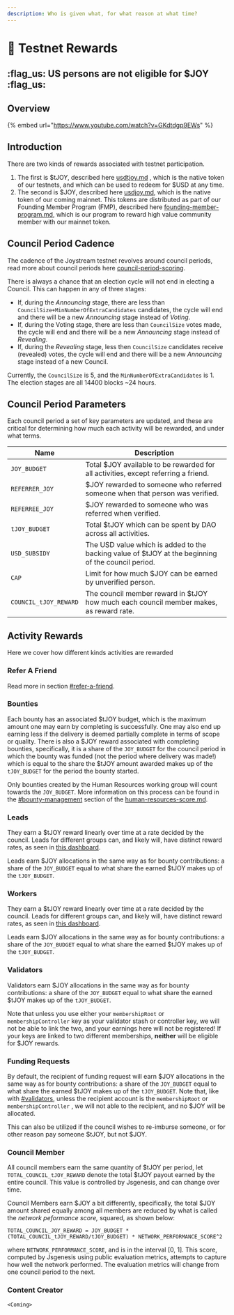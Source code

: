 ```yaml
---
description: Who is given what, for what reason at what time?
---
```


# 🤑 Testnet Rewards

## :flag\_us: US persons are not eligible for $JOY :flag\_us:

## Overview

{% embed url="https://www.youtube.com/watch?v=GKdtdgp9EWs" %}

## Introduction

There are two kinds of rewards associated with testnet participation.

1. The first is $tJOY, described here [usdtjoy.md](usdtjoy.md "mention") , which is the native token of our testnets, and which can be used to redeem for $USD at any time.
2. The second is $JOY, described here [usdjoy.md](../usdjoy.md "mention"), which is the native token of our coming mainnet. This tokens are distributed as part of our Founding Member Program (FMP), described here [founding-member-program.md](founding-member-program.md "mention"), which is our program to reward high value community member with our mainnet token.

## Council Period Cadence

The cadence of the Joystream testnet revolves around council periods, read more about council periods here [council-period-scoring](council-period-scoring/ "mention").&#x20;

There is always a chance that an election cycle will not end in electing a Council. This can happen in any of three stages:

* If, during the _Announcing_ stage,  there are less than `CouncilSize+MinNumberOfExtraCandidates` candidates, the cycle will end and there will be a new _Announcing_ stage instead of _Voting_.
* If, during the Voting stage, there are less than `CouncilSize` votes made, the cycle will end and there will be a new _Announcing_ stage instead of _Revealing_.
* If, during the _Revealing_ stage, less then `CouncilSize` candidates receive (revealed) votes, the cycle will end and there will be a new _Announcing_ stage instead of a new Council.&#x20;

Currently, the `CouncilSize` is 5, and the `MinNumberOfExtraCandidates` is 1. The election stages are all 14400 blocks \~24 hours.

## Council Period Parameters

Each council period a set of key parameters are updated, and these are critical for determining how much each activity will be rewarded, and under what terms.

| Name                  | Description                                                                                        |
| --------------------- | -------------------------------------------------------------------------------------------------- |
| `JOY_BUDGET`          | Total $JOY available to be rewarded for all activities, except referring a friend.                 |
| `REFERRER_JOY`        | $JOY rewarded to someone who referred someone when that person was verified.                       |
| `REFERREE_JOY`        | $JOY rewarded to someone who was referred when verified.                                           |
| `tJOY_BUDGET`         | Total $tJOY which can be spent by DAO across all activities.                                       |
| `USD_SUBSIDY`         | The USD value which is added to the backing value of $tJOY at the beginning of the council period. |
| `CAP`                 | Limit for how much $JOY can be earned by unverified person.                                        |
| `COUNCIL_tJOY_REWARD` | The council member reward in $tJOY how much each council member makes, as reward rate.             |

## Activity Rewards

Here we cover how different kinds activities are rewarded

### Refer A Friend

Read more in section [#refer-a-friend](founding-member-program.md#refer-a-friend "mention").

### Bounties

Each bounty has an associated $tJOY budget, which is the maximum amount one may earn by completing is successfully. One may also end up earning less if the delivery is deemed partially complete in terms of scope or quality. There is also a $JOY reward associated with completing bounties, specifically, it is a share of the `JOY_BUDGET` for the council period in which the bounty was funded (not the period where delivery was made!) which is equal to the share the $tJOY amount awarded makes up of the `tJOY_BUDGET` for the period the bounty started.

Only bounties created by the Human Resources working group will count towards the `JOY_BUDGET`. More information on this process can be found in the [#bounty-management](council-period-scoring/human-resources-score.md#bounty-management "mention") section of the [human-resources-score.md](council-period-scoring/human-resources-score.md "mention").

### Leads

They earn a $tJOY reward linearly over time at a rate decided by the council. Leads for different groups can, and likely will, have distinct reward rates, as seen in [this dashboard](http://joystream.org/dashboard).

Leads earn $JOY allocations in the same way as for bounty contributions: a share of the `JOY_BUDGET` equal to what share the earned $tJOY makes up of the `tJOY_BUDGET`.

### Workers

They earn a $tJOY reward linearly over time at a rate decided by the council. Leads for different groups can, and likely will, have distinct reward rates, as seen in [this dashboard](http://joystream.org/dashboard).

Leads earn $JOY allocations in the same way as for bounty contributions: a share of the `JOY_BUDGET` equal to what share the earned $tJOY makes up of the `tJOY_BUDGET`.

### Validators

Validators earn $JOY allocations in the same way as for bounty contributions: a share of the `JOY_BUDGET` equal to what share the earned $tJOY makes up of the `tJOY_BUDGET`.

Note that unless you use either your `membershipRoot` or `membershipController` key as your validator stash or controller key, we will not be able to link the two, and your earnings here will not be registered! If your keys are linked to two different memberships, **neither** will be eligible for $JOY rewards.

### Funding Requests

By default, the recipient of funding request will earn $JOY allocations in the same way as for bounty contributions: a share of the `JOY_BUDGET` equal to what share the earned $tJOY makes up of the `tJOY_BUDGET`. Note that, like with [#validators](testnet-rewards.md#validators "mention"), unless the recipient account is the `membershipRoot` or `membershipController` , we will not able to the recipient, and no $JOY will be allocated.

This can also be utilized if the council wishes to re-imburse someone, or for other reason pay someone $tJOY, but not $JOY.

### Council Member

All council members earn the same quantity of $tJOY per period, let `TOTAL_COUNCIL_tJOY_REWARD` denote the total $tJOY payout earned by the entire council. This value is controlled by Jsgenesis, and can change over time.

Council Members earn $JOY a bit differently, specifically, the total $JOY amount shared equally among all members are reduced by what is called the _network peformance score,_ squared, as shown below:

```
TOTAL_COUNCIL_JOY_REWARD = JOY_BUDGET * (TOTAL_COUNCIL_tJOY_REWARD/tJOY_BUDGET) * NETWORK_PERFORMANCE_SCORE^2
```

where `NETWORK_PERFORMANCE_SCORE`, and is in the interval \[0, 1]. This score, computed by Jsgenesis using public evaluation metrics, attempts to capture how well the network performed. The evaluation metrics will change from one council period to the next.



### Content Creator

`<Coming>`
